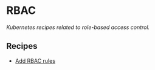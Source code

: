 # RBAC

_Kubernetes recipes related to role-based access control._

## Recipes

* [Add RBAC rules](broken-reference)
